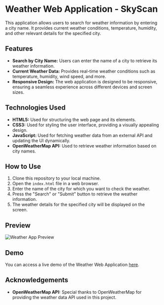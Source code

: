 # Weather Web Application - SkyScan

This application allows users to search for weather information by entering a city name. It provides current weather conditions, temperature, humidity, and other relevant details for the specified city.

## Features

- **Search by City Name:** Users can enter the name of a city to retrieve its weather information.
- **Current Weather Data:** Provides real-time weather conditions such as temperature, humidity, wind speed, and more.
- **Responsive Design:** The web application is designed to be responsive, ensuring a seamless experience across different devices and screen sizes.

## Technologies Used

- **HTML5:** Used for structuring the web page and its elements.
- **CSS3:** Used for styling the user interface, providing a visually appealing design.
- **JavaScript:** Used for fetching weather data from an external API and updating the UI dynamically.
- **OpenWeatherMap API:** Used to retrieve weather information based on city names.

## How to Use

1. Clone this repository to your local machine.
2. Open the `index.html` file in a web browser.
3. Enter the name of the city for which you want to check the weather.
4. Press the "Search" or "Submit" button to retrieve the weather information.
5. The weather details for the specified city will be displayed on the screen.

## Preview

![Weather App Preview]([preview.png](https://github.com/anchanareghu/WeatherApp/assets/143755659/e560a75e-8d06-44e7-be38-30205f15bcc5))

## Demo

You can access a live demo of the Weather Web Application [here](https://anchanareghu.github.io/WeatherApp/).

## Acknowledgements

- **OpenWeatherMap API:** Special thanks to OpenWeatherMap for providing the weather data API used in this project.

